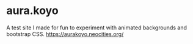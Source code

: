 # aura.koyo
A test site I made for fun to experiment with animated backgrounds and bootstrap CSS.
https://aurakoyo.neocities.org/
